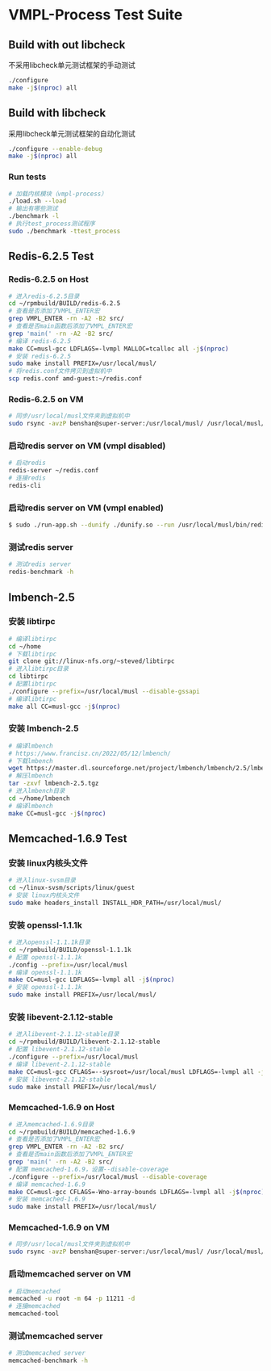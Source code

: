 # VMPL-Process Test Suite
## Build with out libcheck
不采用libcheck单元测试框架的手动测试
~~~bash
./configure
make -j$(nproc) all
~~~

## Build with libcheck
采用libcheck单元测试框架的自动化测试
~~~bash
./configure --enable-debug
make -j$(nproc) all
~~~

### Run tests
~~~bash
# 加载内核模块（vmpl-process）
./load.sh --load
# 输出有哪些测试
./benchmark -l
# 执行test_process测试程序
sudo ./benchmark -ttest_process
~~~
## Redis-6.2.5 Test
### Redis-6.2.5 on Host
```bash
# 进入redis-6.2.5目录
cd ~/rpmbuild/BUILD/redis-6.2.5
# 查看是否添加了VMPL_ENTER宏
grep VMPL_ENTER -rn -A2 -B2 src/
# 查看是否main函数后添加了VMPL_ENTER宏
grep 'main(' -rn -A2 -B2 src/
# 编译 redis-6.2.5
make CC=musl-gcc LDFLAGS=-lvmpl MALLOC=tcalloc all -j$(nproc)
# 安装 redis-6.2.5
sudo make install PREFIX=/usr/local/musl/
# 将redis.conf文件拷贝到虚拟机中
scp redis.conf amd-guest:~/redis.conf
```

### Redis-6.2.5 on VM
```bash
# 同步/usr/local/musl文件夹到虚拟机中
sudo rsync -avzP benshan@super-server:/usr/local/musl/ /usr/local/musl/
```

### 启动redis server on VM (vmpl disabled)
```bash
# 启动redis
redis-server ~/redis.conf
# 连接redis
redis-cli
```

### 启动redis server on VM (vmpl enabled)
```bash
$ sudo ./run-app.sh --dunify ./dunify.so --run /usr/local/musl/bin/redis-server ./redis.conf
```

### 测试redis server
```bash
# 测试redis server
redis-benchmark -h
```

## lmbench-2.5
### 安装 libtirpc
```bash
# 编译libtirpc
cd ~/home
# 下载libtirpc
git clone git://linux-nfs.org/~steved/libtirpc
# 进入libtirpc目录
cd libtirpc
# 配置libtirpc
./configure --prefix=/usr/local/musl --disable-gssapi
# 编译libtirpc
make all CC=musl-gcc -j$(nproc)
```

### 安装 lmbench-2.5
```bash
# 编译lmbench
# https://www.francisz.cn/2022/05/12/lmbench/
# 下载lmbench
wget https://master.dl.sourceforge.net/project/lmbench/lmbench/2.5/lmbench-2.5.tgz
# 解压lmbench
tar -zxvf lmbench-2.5.tgz
# 进入lmbench目录
cd ~/home/lmbench
# 编译lmbench
make CC=musl-gcc -j$(nproc)
```

## Memcached-1.6.9 Test
### 安装 linux内核头文件
```bash
# 进入linux-svsm目录
cd ~/linux-svsm/scripts/linux/guest
# 安装 linux内核头文件
sudo make headers_install INSTALL_HDR_PATH=/usr/local/musl/
```
### 安装 openssl-1.1.1k
```bash
# 进入openssl-1.1.1k目录
cd ~/rpmbuild/BUILD/openssl-1.1.1k
# 配置 openssl-1.1.1k
./config --prefix=/usr/local/musl
# 编译 openssl-1.1.1k
make CC=musl-gcc LDFLAGS=-lvmpl all -j$(nproc)
# 安装 openssl-1.1.1k
sudo make install PREFIX=/usr/local/musl/
```

### 安装 libevent-2.1.12-stable
```bash
# 进入libevent-2.1.12-stable目录
cd ~/rpmbuild/BUILD/libevent-2.1.12-stable
# 配置 libevent-2.1.12-stable
./configure --prefix=/usr/local/musl
# 编译 libevent-2.1.12-stable
make CC=musl-gcc CFLAGS=--sysroot=/usr/local/musl LDFLAGS=-lvmpl all -j$(nproc)
# 安装 libevent-2.1.12-stable
sudo make install PREFIX=/usr/local/musl/
```

### Memcached-1.6.9 on Host
```bash
# 进入memcached-1.6.9目录
cd ~/rpmbuild/BUILD/memcached-1.6.9
# 查看是否添加了VMPL_ENTER宏
grep VMPL_ENTER -rn -A2 -B2 src/
# 查看是否main函数后添加了VMPL_ENTER宏
grep 'main(' -rn -A2 -B2 src/
# 配置 memcached-1.6.9，设置--disable-coverage
./configure --prefix=/usr/local/musl --disable-coverage
# 编译 memcached-1.6.9
make CC=musl-gcc CFLAGS=-Wno-array-bounds LDFLAGS=-lvmpl all -j$(nproc)
# 安装 memcached-1.6.9
sudo make install PREFIX=/usr/local/musl/
```

### Memcached-1.6.9 on VM
```bash
# 同步/usr/local/musl文件夹到虚拟机中
sudo rsync -avzP benshan@super-server:/usr/local/musl/ /usr/local/musl/
```

### 启动memcached server on VM
```bash
# 启动memcached
memcached -u root -m 64 -p 11211 -d
# 连接memcached
memcached-tool
```

### 测试memcached server
```bash
# 测试memcached server
memcached-benchmark -h
```